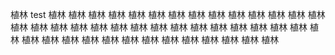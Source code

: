 植林
test
植林
植林
植林
植林
植林
植林
植林
植林
植林
植林
植林
植林
植林
植林
植林
植林
植林
植林
植林
植林
植林
植林
植林
植林
植林
植林
植林
植林
植林
植林
植林
植林
植林
植林
植林
植林
植林
植林
植林
植林
植林
植林
植林
